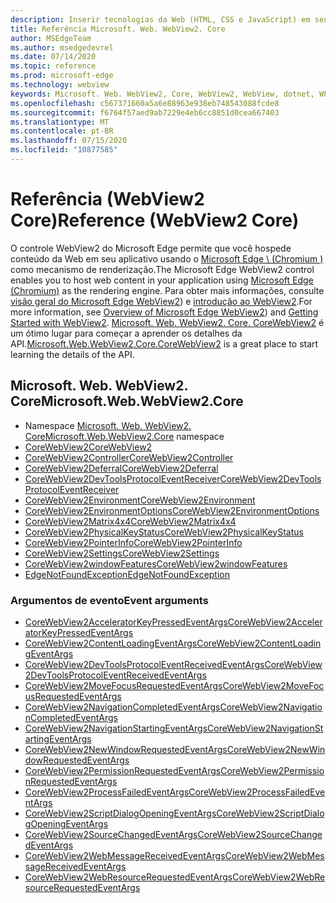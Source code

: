 ```yaml
---
description: Inserir tecnologias da Web (HTML, CSS e JavaScript) em seus aplicativos nativos com o controle WebView2 do Microsoft Edge
title: Referência Microsoft. Web. WebView2. Core
author: MSEdgeTeam
ms.author: msedgedevrel
ms.date: 07/14/2020
ms.topic: reference
ms.prod: microsoft-edge
ms.technology: webview
keywords: Microsoft. Web. WebView2, Core, WebView2, WebView, dotnet, WPF, WinForms, app, Edge, CoreWebView2, CoreWebView2Controller, controle do navegador, Edge HTML
ms.openlocfilehash: c567371660a5a6e88963e938eb748543088fcde8
ms.sourcegitcommit: f6764f57aed9ab7229e4eb6cc8851d0cea667403
ms.translationtype: MT
ms.contentlocale: pt-BR
ms.lasthandoff: 07/15/2020
ms.locfileid: "10877585"
---
```

# <span data-ttu-id="d68a6-104">Referência (WebView2 Core)</span><span class="sxs-lookup"><span data-stu-id="d68a6-104">Reference (WebView2 Core)</span></span>  

<span data-ttu-id="d68a6-105">O controle WebView2 do Microsoft Edge permite que você hospede conteúdo da Web em seu aplicativo usando o [Microsoft Edge \ (Chromium \)](https://www.microsoftedgeinsider.com) como mecanismo de renderização.</span><span class="sxs-lookup"><span data-stu-id="d68a6-105">The Microsoft Edge WebView2 control enables you to host web content in your application using [Microsoft Edge \(Chromium\)](https://www.microsoftedgeinsider.com) as the rendering engine.</span></span>  <span data-ttu-id="d68a6-106">Para obter mais informações, consulte [visão geral do Microsoft Edge WebView2](../../index.md)) e [introdução ao WebView2](../../gettingstarted/win32.md).</span><span class="sxs-lookup"><span data-stu-id="d68a6-106">For more information, see [Overview of Microsoft Edge WebView2](../../index.md)) and [Getting Started with WebView2](../../gettingstarted/win32.md).</span></span>  <span data-ttu-id="d68a6-107">[Microsoft. Web. WebView2. Core. CoreWebView2](0-9-538/microsoft-web-webview2-core-corewebview2.md) é um ótimo lugar para começar a aprender os detalhes da API.</span><span class="sxs-lookup"><span data-stu-id="d68a6-107">[Microsoft.Web.WebView2.Core.CoreWebView2](0-9-538/microsoft-web-webview2-core-corewebview2.md) is a great place to start learning the details of the API.</span></span>  

## <span data-ttu-id="d68a6-108">Microsoft. Web. WebView2. Core</span><span class="sxs-lookup"><span data-stu-id="d68a6-108">Microsoft.Web.WebView2.Core</span></span>
*   <span data-ttu-id="d68a6-109">Namespace [Microsoft. Web. WebView2. Core](0-9-538/namespace-microsoft-web-webview2-core.md)</span><span class="sxs-lookup"><span data-stu-id="d68a6-109">[Microsoft.Web.WebView2.Core](0-9-538/namespace-microsoft-web-webview2-core.md) namespace</span></span>
*   [<span data-ttu-id="d68a6-110">CoreWebView2</span><span class="sxs-lookup"><span data-stu-id="d68a6-110">CoreWebView2</span></span>](0-9-538/microsoft-web-webview2-core-corewebview2.md)
*   [<span data-ttu-id="d68a6-111">CoreWebView2Controller</span><span class="sxs-lookup"><span data-stu-id="d68a6-111">CoreWebView2Controller</span></span>](0-9-538/microsoft-web-webview2-core-corewebview2controller.md)
*   [<span data-ttu-id="d68a6-112">CoreWebView2Deferral</span><span class="sxs-lookup"><span data-stu-id="d68a6-112">CoreWebView2Deferral</span></span>](0-9-538/microsoft-web-webview2-core-corewebview2deferral.md)
*   [<span data-ttu-id="d68a6-113">CoreWebView2DevToolsProtocolEventReceiver</span><span class="sxs-lookup"><span data-stu-id="d68a6-113">CoreWebView2DevToolsProtocolEventReceiver</span></span>](0-9-538/microsoft-web-webview2-core-corewebview2devtoolsprotocoleventreceiver.md)
*   [<span data-ttu-id="d68a6-114">CoreWebView2Environment</span><span class="sxs-lookup"><span data-stu-id="d68a6-114">CoreWebView2Environment</span></span>](0-9-538/microsoft-web-webview2-core-corewebview2environment.md)
*   [<span data-ttu-id="d68a6-115">CoreWebView2EnvironmentOptions</span><span class="sxs-lookup"><span data-stu-id="d68a6-115">CoreWebView2EnvironmentOptions</span></span>](0-9-538/microsoft-web-webview2-core-corewebview2environmentoptions.md)
*   [<span data-ttu-id="d68a6-116">CoreWebView2Matrix4x4</span><span class="sxs-lookup"><span data-stu-id="d68a6-116">CoreWebView2Matrix4x4</span></span>](0-9-538/microsoft-web-webview2-core-corewebview2matrix4x4.md)
*   [<span data-ttu-id="d68a6-117">CoreWebView2PhysicalKeyStatus</span><span class="sxs-lookup"><span data-stu-id="d68a6-117">CoreWebView2PhysicalKeyStatus</span></span>](0-9-538/microsoft-web-webview2-core-corewebview2physicalkeystatus.md)
*   [<span data-ttu-id="d68a6-118">CoreWebView2PointerInfo</span><span class="sxs-lookup"><span data-stu-id="d68a6-118">CoreWebView2PointerInfo</span></span>](0-9-538/microsoft-web-webview2-core-corewebview2pointerinfo.md)
*   [<span data-ttu-id="d68a6-119">CoreWebView2Settings</span><span class="sxs-lookup"><span data-stu-id="d68a6-119">CoreWebView2Settings</span></span>](0-9-538/microsoft-web-webview2-core-corewebview2settings.md)
*   [<span data-ttu-id="d68a6-120">CoreWebView2windowFeatures</span><span class="sxs-lookup"><span data-stu-id="d68a6-120">CoreWebView2windowFeatures</span></span>](0-9-538/microsoft-web-webview2-core-corewebview2windowfeatures.md)
*   [<span data-ttu-id="d68a6-121">EdgeNotFoundException</span><span class="sxs-lookup"><span data-stu-id="d68a6-121">EdgeNotFoundException</span></span>](0-9-538/microsoft-web-webview2-core-edgenotfoundexception.md)

### <span data-ttu-id="d68a6-122">Argumentos de evento</span><span class="sxs-lookup"><span data-stu-id="d68a6-122">Event arguments</span></span>

*   [<span data-ttu-id="d68a6-123">CoreWebView2AcceleratorKeyPressedEventArgs</span><span class="sxs-lookup"><span data-stu-id="d68a6-123">CoreWebView2AcceleratorKeyPressedEventArgs</span></span>](0-9-538/microsoft-web-webview2-core-corewebview2acceleratorkeypressedeventargs.md)
*   [<span data-ttu-id="d68a6-124">CoreWebView2ContentLoadingEventArgs</span><span class="sxs-lookup"><span data-stu-id="d68a6-124">CoreWebView2ContentLoadingEventArgs</span></span>](0-9-538/microsoft-web-webview2-core-corewebview2contentloadingeventargs.md)
*   [<span data-ttu-id="d68a6-125">CoreWebView2DevToolsProtocolEventReceivedEventArgs</span><span class="sxs-lookup"><span data-stu-id="d68a6-125">CoreWebView2DevToolsProtocolEventReceivedEventArgs</span></span>](0-9-538/microsoft-web-webview2-core-corewebview2devtoolsprotocoleventreceivedeventargs.md)
*   [<span data-ttu-id="d68a6-126">CoreWebView2MoveFocusRequestedEventArgs</span><span class="sxs-lookup"><span data-stu-id="d68a6-126">CoreWebView2MoveFocusRequestedEventArgs</span></span>](0-9-538/microsoft-web-webview2-core-corewebview2movefocusrequestedeventargs.md)
*   [<span data-ttu-id="d68a6-127">CoreWebView2NavigationCompletedEventArgs</span><span class="sxs-lookup"><span data-stu-id="d68a6-127">CoreWebView2NavigationCompletedEventArgs</span></span>](0-9-538/microsoft-web-webview2-core-corewebview2navigationcompletedeventargs.md)
*   [<span data-ttu-id="d68a6-128">CoreWebView2NavigationStartingEventArgs</span><span class="sxs-lookup"><span data-stu-id="d68a6-128">CoreWebView2NavigationStartingEventArgs</span></span>](0-9-538/microsoft-web-webview2-core-corewebview2navigationstartingeventargs.md)
*   [<span data-ttu-id="d68a6-129">CoreWebView2NewWindowRequestedEventArgs</span><span class="sxs-lookup"><span data-stu-id="d68a6-129">CoreWebView2NewWindowRequestedEventArgs</span></span>](0-9-538/microsoft-web-webview2-core-corewebview2newwindowrequestedeventargs.md)
*   [<span data-ttu-id="d68a6-130">CoreWebView2PermissionRequestedEventArgs</span><span class="sxs-lookup"><span data-stu-id="d68a6-130">CoreWebView2PermissionRequestedEventArgs</span></span>](0-9-538/microsoft-web-webview2-core-corewebview2permissionrequestedeventargs.md)
*   [<span data-ttu-id="d68a6-131">CoreWebView2ProcessFailedEventArgs</span><span class="sxs-lookup"><span data-stu-id="d68a6-131">CoreWebView2ProcessFailedEventArgs</span></span>](0-9-538/microsoft-web-webview2-core-corewebview2processfailedeventargs.md)
*   [<span data-ttu-id="d68a6-132">CoreWebView2ScriptDialogOpeningEventArgs</span><span class="sxs-lookup"><span data-stu-id="d68a6-132">CoreWebView2ScriptDialogOpeningEventArgs</span></span>](0-9-538/microsoft-web-webview2-core-corewebview2scriptdialogopeningeventargs.md)
*   [<span data-ttu-id="d68a6-133">CoreWebView2SourceChangedEventArgs</span><span class="sxs-lookup"><span data-stu-id="d68a6-133">CoreWebView2SourceChangedEventArgs</span></span>](0-9-538/microsoft-web-webview2-core-corewebview2sourcechangedeventargs.md)
*   [<span data-ttu-id="d68a6-134">CoreWebView2WebMessageReceivedEventArgs</span><span class="sxs-lookup"><span data-stu-id="d68a6-134">CoreWebView2WebMessageReceivedEventArgs</span></span>](0-9-538/microsoft-web-webview2-core-corewebview2webmessagereceivedeventargs.md)
*   [<span data-ttu-id="d68a6-135">CoreWebView2WebResourceRequestedEventArgs</span><span class="sxs-lookup"><span data-stu-id="d68a6-135">CoreWebView2WebResourceRequestedEventArgs</span></span>](0-9-538/microsoft-web-webview2-core-corewebview2webresourcerequestedeventargs.md)
